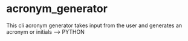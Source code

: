 # acronym_generator
This cli acronym generator takes input from the user and generates an acronym or initials --> PYTHON
